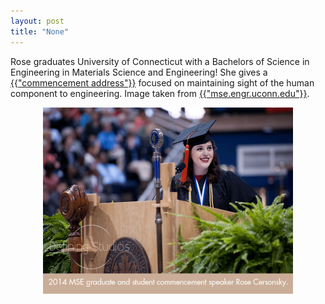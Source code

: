 ```yaml
---
layout: post
title: "None"
---
```

Rose graduates University of Connecticut with a Bachelors of Science in Engineering in Materials Science and Engineering! She gives a <a href="https://news.engr.uconn.edu/a-commencement-speech-from-space.php" target="_blank"> {{"commencement address"}}</a> focused on maintaining sight of the human component to engineering. Image taken from <a href="https://www.mse.engr.uconn.edu/it-is-up-to-you-how-far-you-go-engineering-graduates-celebrate-2014-commencement.php" target="_blank">{{"mse.engr.uconn.edu"}}</a>.
<center>
<img src="../assets/gallery/Commencement2014CersonskyRosy.png" alt="Rosy giving the commencement address" style="width:400px" class="center">

</center>
